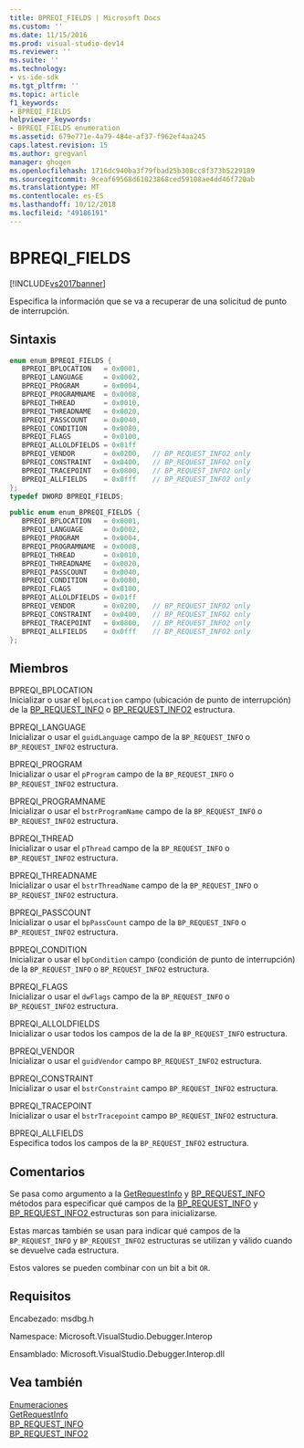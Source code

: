 ```yaml
---
title: BPREQI_FIELDS | Microsoft Docs
ms.custom: ''
ms.date: 11/15/2016
ms.prod: visual-studio-dev14
ms.reviewer: ''
ms.suite: ''
ms.technology:
- vs-ide-sdk
ms.tgt_pltfrm: ''
ms.topic: article
f1_keywords:
- BPREQI_FIELDS
helpviewer_keywords:
- BPREQI_FIELDS enumeration
ms.assetid: 679e771e-4a79-484e-af37-f962ef4aa245
caps.latest.revision: 15
ms.author: gregvanl
manager: ghogen
ms.openlocfilehash: 1716dc940ba3f79fbad25b308cc8f373b5229189
ms.sourcegitcommit: 9ceaf69568d61023868ced59108ae4dd46f720ab
ms.translationtype: MT
ms.contentlocale: es-ES
ms.lasthandoff: 10/12/2018
ms.locfileid: "49186191"
---
```

# <a name="bpreqifields"></a>BPREQI_FIELDS
[!INCLUDE[vs2017banner](../../../includes/vs2017banner.md)]

Especifica la información que se va a recuperar de una solicitud de punto de interrupción.  
  
## <a name="syntax"></a>Sintaxis  
  
```cpp  
enum enum_BPREQI_FIELDS {   
   BPREQI_BPLOCATION   = 0x0001,  
   BPREQI_LANGUAGE     = 0x0002,  
   BPREQI_PROGRAM      = 0x0004,  
   BPREQI_PROGRAMNAME  = 0x0008,  
   BPREQI_THREAD       = 0x0010,  
   BPREQI_THREADNAME   = 0x0020,  
   BPREQI_PASSCOUNT    = 0x0040,  
   BPREQI_CONDITION    = 0x0080,  
   BPREQI_FLAGS        = 0x0100,  
   BPREQI_ALLOLDFIELDS = 0x01ff  
   BPREQI_VENDOR       = 0x0200,   // BP_REQUEST_INFO2 only  
   BPREQI_CONSTRAINT   = 0x0400,   // BP_REQUEST_INFO2 only  
   BPREQI_TRACEPOINT   = 0x0800,   // BP_REQUEST_INFO2 only  
   BPREQI_ALLFIELDS    = 0x0fff    // BP_REQUEST_INFO2 only  
};  
typedef DWORD BPREQI_FIELDS;  
```  
  
```csharp  
public enum enum_BPREQI_FIELDS {   
   BPREQI_BPLOCATION   = 0x0001,  
   BPREQI_LANGUAGE     = 0x0002,  
   BPREQI_PROGRAM      = 0x0004,  
   BPREQI_PROGRAMNAME  = 0x0008,  
   BPREQI_THREAD       = 0x0010,  
   BPREQI_THREADNAME   = 0x0020,  
   BPREQI_PASSCOUNT    = 0x0040,  
   BPREQI_CONDITION    = 0x0080,  
   BPREQI_FLAGS        = 0x0100,  
   BPREQI_ALLOLDFIELDS = 0x01ff  
   BPREQI_VENDOR       = 0x0200,   // BP_REQUEST_INFO2 only  
   BPREQI_CONSTRAINT   = 0x0400,   // BP_REQUEST_INFO2 only  
   BPREQI_TRACEPOINT   = 0x0800,   // BP_REQUEST_INFO2 only  
   BPREQI_ALLFIELDS    = 0x0fff    // BP_REQUEST_INFO2 only  
};  
```  
  
## <a name="members"></a>Miembros  
 BPREQI_BPLOCATION  
 Inicializar o usar el `bpLocation` campo (ubicación de punto de interrupción) de la [BP_REQUEST_INFO](../../../extensibility/debugger/reference/bp-request-info.md) o [BP_REQUEST_INFO2](../../../extensibility/debugger/reference/bp-request-info2.md) estructura.  
  
 BPREQI_LANGUAGE  
 Inicializar o usar el `guidLanguage` campo de la `BP_REQUEST_INFO` o `BP_REQUEST_INFO2` estructura.  
  
 BPREQI_PROGRAM  
 Inicializar o usar el `pProgram` campo de la `BP_REQUEST_INFO` o `BP_REQUEST_INFO2` estructura.  
  
 BPREQI_PROGRAMNAME  
 Inicializar o usar el `bstrProgramName` campo de la `BP_REQUEST_INFO` o `BP_REQUEST_INFO2` estructura.  
  
 BPREQI_THREAD  
 Inicializar o usar el `pThread` campo de la `BP_REQUEST_INFO` o `BP_REQUEST_INFO2` estructura.  
  
 BPREQI_THREADNAME  
 Inicializar o usar el `bstrThreadName` campo de la `BP_REQUEST_INFO` o `BP_REQUEST_INFO2` estructura.  
  
 BPREQI_PASSCOUNT  
 Inicializar o usar el `bpPassCount` campo de la `BP_REQUEST_INFO` o `BP_REQUEST_INFO2` estructura.  
  
 BPREQI_CONDITION  
 Inicializar o usar el `bpCondition` campo (condición de punto de interrupción) de la `BP_REQUEST_INFO` o `BP_REQUEST_INFO2` estructura.  
  
 BPREQI_FLAGS  
 Inicializar o usar el `dwFlags` campo de la `BP_REQUEST_INFO` o `BP_REQUEST_INFO2` estructura.  
  
 BPREQI_ALLOLDFIELDS  
 Inicializar o usar todos los campos de la de la `BP_REQUEST_INFO` estructura.  
  
 BPREQI_VENDOR  
 Inicializar o usar el `guidVendor` campo `BP_REQUEST_INFO2` estructura.  
  
 BPREQI_CONSTRAINT  
 Inicializar o usar el `bstrConstraint` campo `BP_REQUEST_INFO2` estructura.  
  
 BPREQI_TRACEPOINT  
 Inicializar o usar el `bstrTracepoint` campo `BP_REQUEST_INFO2` estructura.  
  
 BPREQI_ALLFIELDS  
 Especifica todos los campos de la `BP_REQUEST_INFO2` estructura.  
  
## <a name="remarks"></a>Comentarios  
 Se pasa como argumento a la [GetRequestInfo](../../../extensibility/debugger/reference/idebugbreakpointrequest2-getrequestinfo.md) y [BP_REQUEST_INFO](../../../extensibility/debugger/reference/bp-request-info.md) métodos para especificar qué campos de la [BP_REQUEST_INFO](../../../extensibility/debugger/reference/bp-request-info.md) y [BP_REQUEST_INFO2 ](../../../extensibility/debugger/reference/bp-request-info2.md) estructuras son para inicializarse.  
  
 Estas marcas también se usan para indicar qué campos de la `BP_REQUEST_INFO` y `BP_REQUEST_INFO2` estructuras se utilizan y válido cuando se devuelve cada estructura.  
  
 Estos valores se pueden combinar con un bit a bit `OR`.  
  
## <a name="requirements"></a>Requisitos  
 Encabezado: msdbg.h  
  
 Namespace: Microsoft.VisualStudio.Debugger.Interop  
  
 Ensamblado: Microsoft.VisualStudio.Debugger.Interop.dll  
  
## <a name="see-also"></a>Vea también  
 [Enumeraciones](../../../extensibility/debugger/reference/enumerations-visual-studio-debugging.md)   
 [GetRequestInfo](../../../extensibility/debugger/reference/idebugbreakpointrequest2-getrequestinfo.md)   
 [BP_REQUEST_INFO](../../../extensibility/debugger/reference/bp-request-info.md)   
 [BP_REQUEST_INFO2](../../../extensibility/debugger/reference/bp-request-info2.md)


